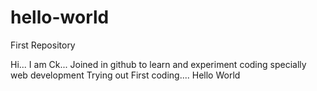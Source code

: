 # hello-world
First Repository

Hi... I am Ck... Joined in github to learn and experiment coding specially web development
Trying out First coding.... Hello World

